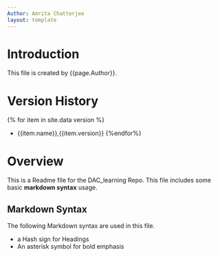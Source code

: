 ```yaml
---
Author: Amrita Chatterjee
layout: template
---
```



# Introduction

This file is created by {{page.Author}}.

# Version History

{% for item in site.data version %}
- {{item.name}},{{item.version}}
{%endfor%}

# Overview

This is a Readme file for the DAC_learning Repo. This file includes some basic **markdown syntax** usage.

## Markdown Syntax

The following Markdown syntax are used in this file.
-  a Hash sign for Headings
-  An asterisk symbol for bold emphasis